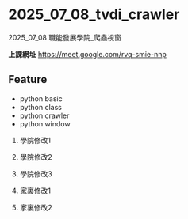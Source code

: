 # __2025_07_08_tvdi_crawler__
2025_07_08 職能發展學院_爬蟲視窗

**上課網址**
https://meet.google.com/rvq-smie-nnp

## Feature

- python basic
- python class
- python crawler
- python window

1. 學院修改1
2. 學院修改2
3. 學院修改3

1. 家裏修改1
2. 家裏修改2